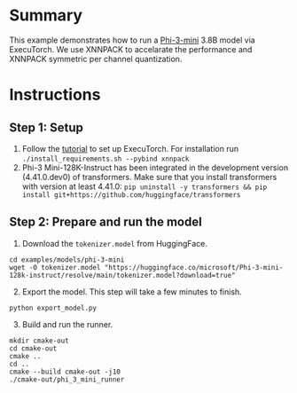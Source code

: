 # Summary
This example demonstrates how to run a [Phi-3-mini](https://huggingface.co/microsoft/Phi-3-mini-128k-instruct) 3.8B model via ExecuTorch. We use XNNPACK to accelarate the performance and XNNPACK symmetric per channel quantization.

# Instructions
## Step 1: Setup
1. Follow the [tutorial](https://pytorch.org/executorch/main/getting-started-setup) to set up ExecuTorch. For installation run `./install_requirements.sh --pybind xnnpack`
2. Phi-3 Mini-128K-Instruct has been integrated in the development version (4.41.0.dev0) of transformers. Make sure that you install transformers with version at least 4.41.0: `pip uninstall -y transformers && pip install git+https://github.com/huggingface/transformers`


## Step 2: Prepare and run the model
1. Download the `tokenizer.model` from HuggingFace.
```
cd examples/models/phi-3-mini
wget -O tokenizer.model "https://huggingface.co/microsoft/Phi-3-mini-128k-instruct/resolve/main/tokenizer.model?download=true"
```
2. Export the model. This step will take a few minutes to finish.
```
python export_model.py
```
3. Build and run the runner.
```
mkdir cmake-out
cd cmake-out
cmake ..
cd ..
cmake --build cmake-out -j10
./cmake-out/phi_3_mini_runner
```
